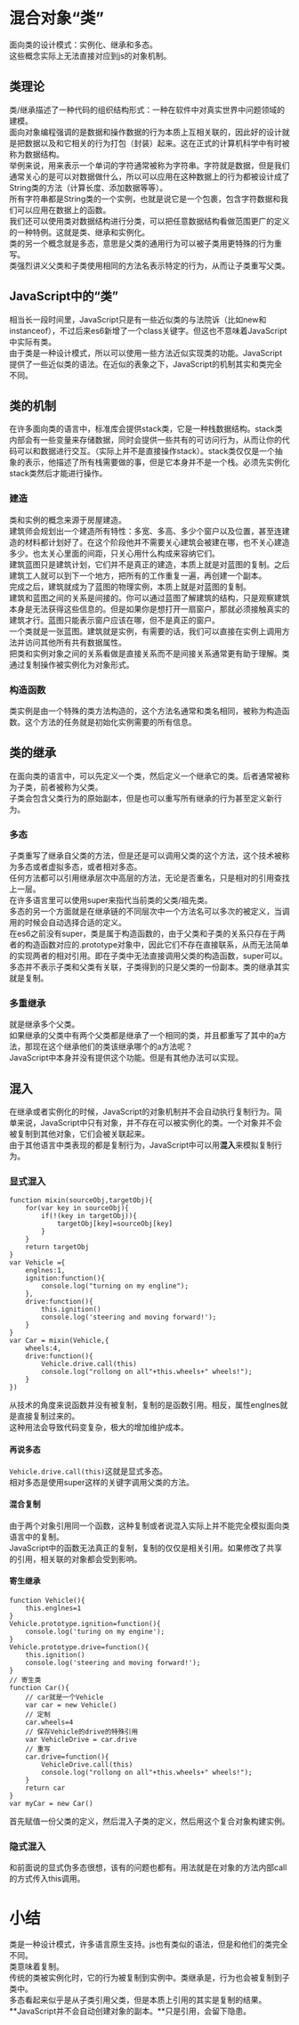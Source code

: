 # 混合对象“类”
面向类的设计模式：实例化、继承和多态。  
这些概念实际上无法直接对应到js的对象机制。

## 类理论
类/继承描述了一种代码的组织结构形式：一种在软件中对真实世界中问题领域的建模。  
面向对象编程强调的是数据和操作数据的行为本质上互相关联的，因此好的设计就是把数据以及和它相关的行为打包（封装）起来。这在正式的计算机科学中有时被称为数据结构。  
举例来说，用来表示一个单词的字符通常被称为字符串。字符就是数据，但是我们通常关心的是可以对数据做什么，所以可以应用在这种数据上的行为都被设计成了String类的方法（计算长度、添加数据等等）。  
所有字符串都是String类的一个实例，也就是说它是一个包裹，包含字符数据和我们可以应用在数据上的函数。  
我们还可以使用类对数据结构进行分类，可以把任意数据结构看做范围更广的定义的一种特例。这就是类、继承和实例化。  
类的另一个概念就是多态，意思是父类的通用行为可以被子类用更特殊的行为重写。  
类强烈讲义父类和子类使用相同的方法名表示特定的行为，从而让子类重写父类。

## JavaScript中的“类”
相当长一段时间里，JavaScript只是有一些近似类的与法院诉（比如new和instanceof），不过后来es6新增了一个class关键字。但这也不意味着JavaScript中实际有类。  
由于类是一种设计模式，所以可以使用一些方法近似实现类的功能。JavaScript提供了一些近似类的语法。在近似的表象之下，JavaScript的机制其实和类完全不同。

## 类的机制
在许多面向类的语言中，标准库会提供stack类，它是一种栈数据结构。stack类内部会有一些变量来存储数据，同时会提供一些共有的可访问行为，从而让你的代码可以和数据进行交互。（实际上并不是直接操作stack）。stack类仅仅是一个抽象的表示，他描述了所有栈需要做的事，但是它本身并不是一个栈。必须先实例化stack类然后才能进行操作。
### 建造
类和实例的概念来源于房屋建造。  
建筑师会规划出一个建造所有特性：多宽、多高、多少个窗户以及位置，甚至连建造的材料都计划好了。在这个阶段他并不需要关心建筑会被建在哪，也不关心建造多少。也太关心里面的间距，只关心用什么构成来容纳它们。  
建筑蓝图只是建筑计划，它们并不是真正的建造，本质上就是对蓝图的复制。之后建筑工人就可以到下一个地方，把所有的工作重复一遍，再创建一个副本。  
完成之后，建筑就成为了蓝图的物理实例，本质上就是对蓝图的复制。  
建筑和蓝图之间的关系是间接的。你可以通过蓝图了解建筑的结构，只是观察建筑本身是无法获得这些信息的。但是如果你是想打开一扇窗户，那就必须接触真实的建筑才行。蓝图只能表示窗户应该在哪，但不是真正的窗户。  
一个类就是一张蓝图。建筑就是实例，有需要的话，我们可以直接在实例上调用方法并访问其他所有共有数据属性。  
把类和实例对象之间的关系看做是直接关系而不是间接关系通常更有助于理解。类通过复制操作被实例化为对象形式。
### 构造函数
类实例是由一个特殊的类方法构造的，这个方法名通常和类名相同，被称为构造函数。这个方法的任务就是初始化实例需要的所有信息。

## 类的继承
在面向类的语言中，可以先定义一个类，然后定义一个继承它的类。后者通常被称为子类，前者被称为父类。  
子类会包含父类行为的原始副本，但是也可以重写所有继承的行为甚至定义新行为。
### 多态
子类重写了继承自父类的方法，但是还是可以调用父类的这个方法，这个技术被称为多态或者虚拟多态，或者相对多态。  
任何方法都可以引用继承层次中高层的方法，无论是否重名，只是相对的引用查找上一层。  
在许多语言里可以使用super来指代当前类的父类/祖先类。  
多态的另一个方面就是在继承链的不同层次中一个方法名可以多次的被定义，当调用的时候会自动选择合适的定义。  
在es6之前没有super，类是属于构造函数的，由于父类和子类的关系只存在于两者的构造函数对应的.prototype对象中，因此它们不存在直接联系，从而无法简单的实现两者的相对引用。即在子类中无法直接调用父类的构造函数，super可以。  
多态并不表示子类和父类有关联，子类得到的只是父类的一份副本。类的继承其实就是复制。
### 多重继承
就是继承多个父类。  
如果继承的父类中有两个父类都是继承了一个相同的类，并且都重写了其中的a方法，那现在这个继承他们的类该继承哪个的a方法呢？  
JavaScript中本身并没有提供这个功能。但是有其他办法可以实现。

## 混入
在继承或者实例化的时候，JavaScript的对象机制并不会自动执行复制行为。简单来说，JavaScript中只有对象，并不存在可以被实例化的类。一个对象并不会被复制到其他对象，它们会被关联起来。  
由于其他语言中类表现的都是复制行为，JavaScript中可以用**混入**来模拟复制行为。
### 显式混入
```
function mixin(sourceObj,targetObj){
    for(var key in sourceObj){
        if(!(key in targetObj)){
            targetObj[key]=sourceObj[key]
        }
    }
    return targetObj
}
var Vehicle ={
    englnes:1,
    ignition:function(){
        console.log("turning on my engline");
    },
    drive:function(){
        this.ignition()
        console.log('steering and moving forward!');
    }
}
var Car = mixin(Vehicle,{
    wheels:4,
    drive:function(){
        Vehicle.drive.call(this)
        console.log("rollong on all"+this.wheels+" wheels!");
    }
})
```
从技术的角度来说函数并没有被复制，复制的是函数引用。相反，属性englnes就是直接复制过来的。  
这种用法会导致代码变复杂，极大的增加维护成本。
#### 再说多态
``Vehicle.drive.call(this)``这就是显式多态。  
相对多态是使用super这样的关键字调用父类的方法。  
#### 混合复制
由于两个对象引用同一个函数，这种复制或者说混入实际上并不能完全模拟面向类语言中的复制。  
JavaScript中的函数无法真正的复制，复制的仅仅是相关引用。如果修改了共享的引用，相关联的对象都会受到影响。
#### 寄生继承
```
function Vehicle(){
    this.englnes=1
}
Vehicle.prototype.ignition=function(){
    console.log('turing on my engine');
}
Vehicle.prototype.drive=function(){
    this.ignition()
    console.log('steering and moving forward!');
}
// 寄生类
function Car(){
    // car就是一个Vehicle
    var car = new Vehicle()
    // 定制
    car.wheels=4
    // 保存Vehicle的drive的特殊引用
    var VehicleDrive = car.drive
    // 重写
    car.drive=function(){
        VehicleDrive.call(this)
        console.log("rollong on all"+this.wheels+" wheels!");
    }
    return car 
}
var myCar = new Car()
```
首先赋值一份父类的定义，然后混入子类的定义，然后用这个复合对象构建实例。
### 隐式混入
和前面说的显式伪多态很想，该有的问题也都有。用法就是在对象的方法内部call的方式传入this调用。

# 小结
类是一种设计模式，许多语言原生支持。js也有类似的语法，但是和他们的类完全不同。  
类意味着复制。  
传统的类被实例化时，它的行为被复制到实例中。类继承是，行为也会被复制到子类中。  
多态看起来似乎是从子类引用父类，但是本质上引用的其实是复制的结果。  
**JavaScript并不会自动创建对象的副本。**只是引用，会留下隐患。
